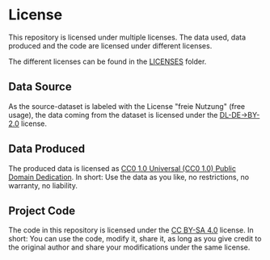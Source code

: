 # License
This repository is licensed under multiple licenses. The data used, data produced and the code are licensed under different licenses.

The different licenses can be found in the [LICENSES](./tree/main/LICENSES) folder.

## Data Source 
As the source-dataset is labeled with the License "freie Nutzung" (free usage), the data coming from the dataset is licensed under the [DL-DE->BY-2.0](https://www.govdata.de/dl-de/by-2-0) license.

## Data Produced
The produced data is licensed as [CC0 1.0 Universal (CC0 1.0) Public Domain Dedication](https://creativecommons.org/publicdomain/zero/1.0/).
In short: Use the data as you like, no restrictions, no warranty, no liability.

## Project Code
The code in this repository is licensed under the [CC BY-SA 4.0](https://creativecommons.org/licenses/by-sa/4.0/) license.
In short: You can use the code, modify it, share it, as long as you give credit to the original author and share your modifications under the same license.